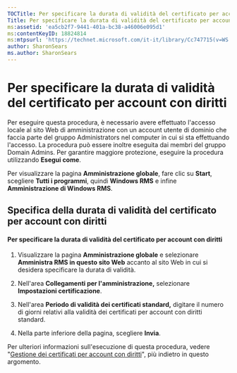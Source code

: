 ```yaml
---
TOCTitle: Per specificare la durata di validità del certificato per account con diritti
Title: Per specificare la durata di validità del certificato per account con diritti
ms:assetid: 'ea5cb2f7-9441-401a-bc38-a46006e095d1'
ms:contentKeyID: 18824814
ms:mtpsurl: 'https://technet.microsoft.com/it-it/library/Cc747715(v=WS.10)'
author: SharonSears
ms.author: SharonSears
---
```


Per specificare la durata di validità del certificato per account con diritti
=============================================================================

Per eseguire questa procedura, è necessario avere effettuato l'accesso locale al sito Web di amministrazione con un account utente di dominio che faccia parte del gruppo Administrators nel computer in cui si sta effettuando l'accesso. La procedura può essere inoltre eseguita dai membri del gruppo Domain Admins. Per garantire maggiore protezione, eseguire la procedura utilizzando **Esegui come**.

Per visualizzare la pagina **Amministrazione globale**, fare clic su **Start**, scegliere **Tutti i programmi**, quindi **Windows RMS** e infine **Amministrazione di Windows RMS**.

Specifica della durata di validità del certificato per account con diritti
--------------------------------------------------------------------------

#### Per specificare la durata di validità del certificato per account con diritti

1.  Visualizzare la pagina **Amministrazione globale** e selezionare **Amministra RMS in questo sito Web** accanto al sito Web in cui si desidera specificare la durata di validità.

2.  Nell'area **Collegamenti per l'amministrazione,** selezionare **Impostazioni certificazione**.

3.  Nell'area **Periodo di validità dei certificati standard,** digitare il numero di giorni relativi alla validità dei certificati per account con diritti standard.

4.  Nella parte inferiore della pagina, scegliere **Invia**.

Per ulteriori informazioni sull'esecuzione di questa procedura, vedere "[Gestione dei certificati per account con diritti](https://technet.microsoft.com/49c5c2ba-e197-4e4b-b3b3-b3248f068bcc)", più indietro in questo argomento.

